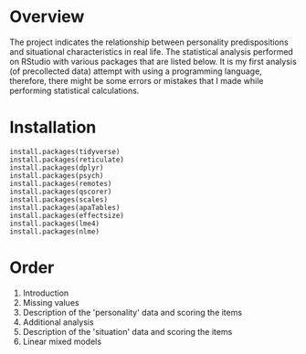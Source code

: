 # Overview
The project indicates the relationship between personality predispositions and situational characteristics in real life. The statistical analysis performed on RStudio with various packages that are listed below. It is my first analysis (of precollected data) attempt with using a programming language, therefore, there might be some errors or mistakes that I made while performing statistical calculations.

# Installation
```{r installations}
install.packages(tidyverse)
install.packages(reticulate)
install.packages(dplyr)
install.packages(psych)
install.packages(remotes)
install.packages(qscorer)
install.packages(scales)
install.packages(apaTables)
install.packages(effectsize)
install.packages(lme4)
install.packages(nlme)
```

# Order
1. Introduction
2. Missing values
3. Description of the 'personality' data and scoring the items
4. Additional analysis
5. Description of the 'situation' data and scoring the items
6. Linear mixed models
